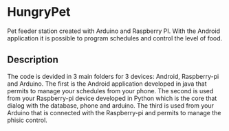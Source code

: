 # HungryPet

Pet feeder station created with Arduino and Raspberry PI. With the Android application it is possible to program schedules and control the level of food.

## Description
 
The code is devided in 3 main folders for 3 devices: Android, Raspberry-pi and Arduino.
The first is the Android application developed in java that permits to manage your schedules from your phone. 
The second is used from your Raspberry-pi device developed in Python which is the core that dialog with the database, phone and arduino.
The third is used from your Arduino that is connected with the Raspberry-pi and permits to manage the phisic control.
